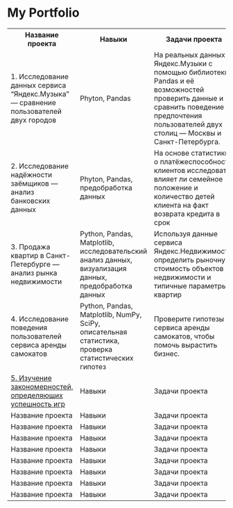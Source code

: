 # My Portfolio

<div>
  <table>
    <tr>
      <th>Название проекта</th>
      <th>Навыки</th>
      <th>Задачи проекта</th>
      <th>Специализация</th>
    </tr>
    <tr>
      <td>1. Исследование данных сервиса “Яндекс.Музыка” — сравнение пользователей двух городов</td>
      <td>Phyton, Pandas</td>
      <td>На реальных данных Яндекс.Музыки c помощью библиотеки Pandas и её возможностей проверить данные и сравнить поведение и предпочтения пользователей двух столиц — Москвы и Санкт-Петербурга.</td>
      <td>Data Analyst</td>
    </tr>
     <tr>
      <td>2. Исследование надёжности заёмщиков — анализ банковских данных</td>
      <td>Phyton, Pandas, предобработка данных</td>
      <td>На основе статистики о платёжеспособности клиентов исследовать влияет ли семейное положение и количество детей клиента на факт возврата кредита в срок</td>
      <td>Data Analyst, финансовый аналитик</td>
    </tr>
     <tr>
      <td>3. Продажа квартир в Санкт-Петербурге — анализ рынка недвижимости</td>
      <td>Python, Pandas, Matplotlib, исследовательский анализ данных, визуализация данных, предобработка данных</td>
      <td>Используя данные сервиса Яндекс.Недвижимость, определить рыночную стоимость объектов недвижимости и типичные параметры квартир</td>
      <td>Маркетинг-аналитик, Fraud-аналитик, Data Analyst</td>
    </tr>
    <tr>
      <td>4. Исследование поведения пользователей сервиса аренды самокатов</td>
      <td>Python, Pandas, Matplotlib, NumPy, SciPy, описательная статистика, проверка статистических гипотез</td>
      <td>Проверите гипотезы сервиса аренды самокатов, чтобы помочь вырастить бизнес.</td>
      <td>Маркетинг-аналитик, Продуктовый аналитик, Data Analyst</td>
    </tr>
    <tr>
      <td><a href="https://github.com/Frossst61/portfolio_da/blob/main/Issledovatelskiy%20analiz/issl_analiz.ipynb"> 5. Изучение закономерностей, определяющих успешность игр</a></td>
      <td>Навыки</td>
      <td>Задачи проекта</td>
      <td>Специализация</td>
    </tr>
    <tr>
      <td>Название проекта</td>
      <td>Навыки</td>
      <td>Задачи проекта</td>
      <td>Специализация</td>
    </tr>
    <tr>
      <td>Название проекта</td>
      <td>Навыки</td>
      <td>Задачи проекта</td>
      <td>Специализация</td>
    </tr>
    <tr>
      <td>Название проекта</td>
      <td>Навыки</td>
      <td>Задачи проекта</td>
      <td>Специализация</td>
    </tr>
    <tr>
      <td>Название проекта</td>
      <td>Навыки</td>
      <td>Задачи проекта</td>
      <td>Специализация</td>
    </tr>
    <tr>
      <td>Название проекта</td>
      <td>Навыки</td>
      <td>Задачи проекта</td>
      <td>Специализация</td>
    </tr>
    <tr>
      <td>Название проекта</td>
      <td>Навыки</td>
      <td>Задачи проекта</td>
      <td>Специализация</td>
    </tr>
    <tr>
      <td>Название проекта</td>
      <td>Навыки</td>
      <td>Задачи проекта</td>
      <td>Специализация</td>
    </tr>
    <tr>
      <td>Название проекта</td>
      <td>Навыки</td>
      <td>Задачи проекта</td>
      <td>Специализация</td>
    </tr>
    
    
</table>
</div>
